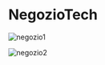 # NegozioTech
![negozio1](https://github.com/user-attachments/assets/a65982b1-bebc-4664-b8e3-8f91e4f37b3a)





![negozio2](https://github.com/user-attachments/assets/8b840fdb-2268-476b-9034-6e8e1ba50079)
